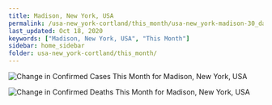 ```yaml
---
title: Madison, New York, USA
permalink: /usa-new_york-cortland/this_month/usa-new_york-madison-30_days.html
last_updated: Oct 18, 2020
keywords: ["Madison, New York, USA", "This Month"]
sidebar: home_sidebar
folder: usa-new_york-cortland/this_month/
---
```


![Change in Confirmed Cases This Month for Madison, New York, USA](/images/graphs/usa-new_york-madison-delta_confirmed-30_days_graph.png)

![Change in Confirmed Deaths This Month for Madison, New York, USA](/images/graphs/usa-new_york-madison-delta_deaths-30_days_graph.png)
